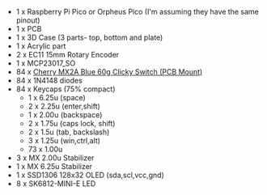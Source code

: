 - 1 x Raspberry Pi Pico or Orpheus Pico (I'm assuming they have the same pinout)
- 1 x PCB
- 1 x 3D Case (3 parts- top, bottom and plate)
- 1 x Acrylic part 
- 2 x EC11 15mm Rotary Encoder
- 1 x MCP23017_SO
- 84 x [Cherry MX2A Blue 60g Clicky Switch (PCB Mount) ](https://mechanicalkeyboards.com/products/cherry-mx2a-blue-60g-clicky?variant=48020492058924)
- 84 x 1N4148 diodes
- 84 x Keycaps (75% compact)
    - 1 x 6.25u (space)
    - 2 x 2.25u (enter,shift)
    - 1 x 2.00u (backspace)
    - 2 x 1.75u (caps lock, shift)
    - 2 x 1.5u (tab, backslash)
    - 3 x 1.25u (win,ctrl,alt)
    - 73 x 1.00u
- 3 x MX 2.00u Stabilizer
- 1 x MX 6.25u Stabilizer
- 1 x SSD1306 128x32 OLED (sda,scl,vcc,gnd)
- 8 x SK6812-MINI-E LED